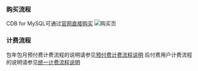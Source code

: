### 购买流程
CDB for MySQL可通过[官网直接购买](http://manage.qcloud.com/shoppingcart/shop.php?tab=cdb)
![购买页](http://imgcache.tcecqpoc.fsphere.cn/image/mccdn.qcloud.com/static/img/f36179b2d4c5f3a3b067f34dd2962fdd/1.png)

### 计费流程
包年包月预付费计费流程的说明请参见[预付费计费流程说明](/doc/product/285/预付费计费流程)
后付费用户计费流程的说明请参见[统一计费流程说明](/doc/product/285/计费流程)